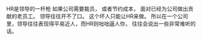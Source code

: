 HR是领导的一杆枪
如果公司需要裁员， 或者节约成本， 面对已经为公司做出贡献的老员工。 领导往往开不了口。 这个坏人只能让HR来做。 所以在一个公司里，领导往往表现得平易近人，而HR则咄咄逼人你， 往往会说出一些非常难听的话。 